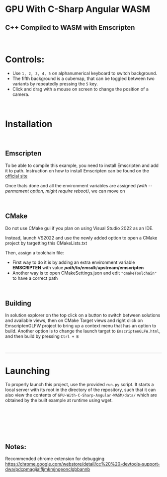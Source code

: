 # GPU With C-Sharp Angular WASM
## C++ Compiled to WASM with Emscripten

<br>

# Controls:
 - Use `1, 2, 3, 4, 5` on alphanumerical keyboard to switch background.
 - The fifth background is a cubemap, that can be toggled between two variants by repeatedly pressing the `5` key.
 - Click and drag with a mouse on screen to change the position of a camera.

<br>

# Installation
<br>

## Emscripten

To be able to compile this example, you need to install Emscripten and add it to path.
Instruction on how to install Emscripten can be found on the [official site](https://emscripten.org/docs/getting_started/downloads.html)

Once thats done and all the environment variables are assigned *(with --permament option, might require reboot)*, we can move on

<br>

## CMake

Do not use CMake gui if you plan on using Visual Studio 2022 as an IDE.

Instead, launch VS2022 and use the newly added option to open a CMake project by targetting this CMakeLists.txt

Then, assign a toolchain file:

- First way to do it is by adding an extra environment variable **EMSCRIPTEN**  with value ***path/to/emsdk***/**upstream/emscripten**
- Another way is to open CMakeSettings.json and edit `"cmakeToolchain"` to have a correct path

<br>

## Building

In solution explorer on the top click on a button to switch between solutions and available views, then on CMake Target views and right click on EmscriptenGLFW project to bring up a context menu that has an option to build. 
Another option is to change the launch target to `EmscriptenGLFW.html`, and then build by pressing `Ctrl + B`

<br>

-----

# Launching

To properly launch this project, use the provided `run.py` script.
It starts a local server with its root in the directory of the repository, such that it can also view the contents of `GPU-With-C-Sharp-Angular-WASM/data/` which are obtained by the built example at runtime using wget.



<br><br><br><br><br>

Notes:
-------

Recommended chrome extension for debugging
https://chrome.google.com/webstore/detail/cc%20%20-devtools-support-dwa/pdcpmagijalfljmkmjngeonclgbbannb
